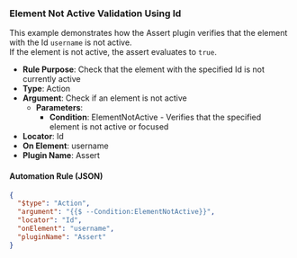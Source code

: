 ### Element Not Active Validation Using Id

This example demonstrates how the Assert plugin verifies that the element with the Id `username` is not active.  
If the element is not active, the assert evaluates to `true`.

- **Rule Purpose**: Check that the element with the specified Id is not currently active  
- **Type**: Action  
- **Argument**: Check if an element is not active  
  - **Parameters**:  
    - **Condition**: ElementNotActive - Verifies that the specified element is not active or focused  
- **Locator**: Id  
- **On Element**: username  
- **Plugin Name**: Assert  

#### Automation Rule (JSON)

```json
{
  "$type": "Action",
  "argument": "{{$ --Condition:ElementNotActive}}",
  "locator": "Id",
  "onElement": "username",
  "pluginName": "Assert"
}
```

